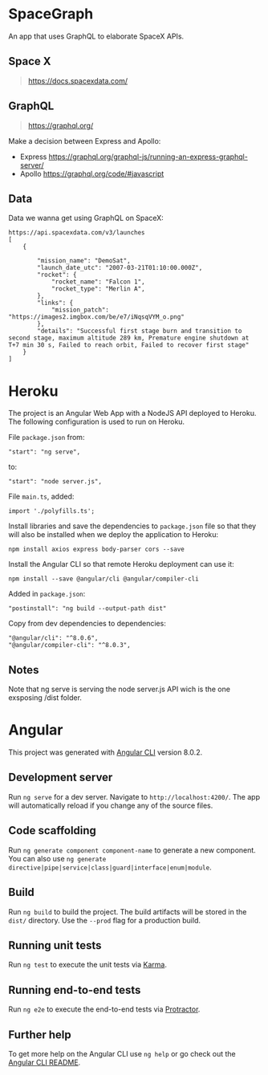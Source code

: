 # SpaceGraph

An app that uses GraphQL to elaborate SpaceX APIs.

## Space X
> https://docs.spacexdata.com/
 

## GraphQL
> https://graphql.org/

Make a decision between Express and Apollo:

* Express https://graphql.org/graphql-js/running-an-express-graphql-server/
* Apollo https://graphql.org/code/#javascript

## Data

Data we wanna get using GraphQL on SpaceX:

```
https://api.spacexdata.com/v3/launches
[
    {

        "mission_name": "DemoSat",
        "launch_date_utc": "2007-03-21T01:10:00.000Z",
        "rocket": {
            "rocket_name": "Falcon 1",
            "rocket_type": "Merlin A",
        },
        "links": {
            "mission_patch": "https://images2.imgbox.com/be/e7/iNqsqVYM_o.png"
        },
        "details": "Successful first stage burn and transition to second stage, maximum altitude 289 km, Premature engine shutdown at T+7 min 30 s, Failed to reach orbit, Failed to recover first stage"
    }
]
```

# Heroku

The project is an Angular Web App with a NodeJS API deployed to Heroku.
The following configuration is used to run on Heroku.

File `package.json` from:
```
"start": "ng serve",
```
to:
```
"start": "node server.js",
```

File `main.ts`, added:
```
import './polyfills.ts';
```

Install libraries and save the dependencies to `package.json` file so that they will also be installed when we deploy the application to Heroku:
```
npm install axios express body-parser cors --save
```

Install the Angular CLI so that remote Heroku deployment can use it:
```
npm install --save @angular/cli @angular/compiler-cli
```

Added in `package.json`:
```
"postinstall": "ng build --output-path dist"
```

Copy from dev dependencies to dependencies:
```
"@angular/cli": "^8.0.6",
"@angular/compiler-cli": "^8.0.3",
```

## Notes
Note that ng serve is serving the node server.js API wich is the one exsposing /dist folder.

# Angular

This project was generated with [Angular CLI](https://github.com/angular/angular-cli) version 8.0.2.

## Development server

Run `ng serve` for a dev server. Navigate to `http://localhost:4200/`. The app will automatically reload if you change any of the source files.

## Code scaffolding

Run `ng generate component component-name` to generate a new component. You can also use `ng generate directive|pipe|service|class|guard|interface|enum|module`.

## Build

Run `ng build` to build the project. The build artifacts will be stored in the `dist/` directory. Use the `--prod` flag for a production build.

## Running unit tests

Run `ng test` to execute the unit tests via [Karma](https://karma-runner.github.io).

## Running end-to-end tests

Run `ng e2e` to execute the end-to-end tests via [Protractor](http://www.protractortest.org/).

## Further help

To get more help on the Angular CLI use `ng help` or go check out the [Angular CLI README](https://github.com/angular/angular-cli/blob/master/README.md).
